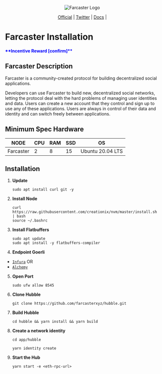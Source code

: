 <p align="center">
  <img src="https://pbs.twimg.com/profile_images/1546487688601096192/QoG0ZVgH_400x400.jpg" alt="Farcaster Logo">
</p>

<p align="center">
  <a href="https://www.farcaster.xyz/">Official</a> |
  <a href="https://twitter.com/farcaster_xyz">Twitter</a> |
  <a href="https://github.com/farcasterxyz/protocol">Docs</a> |
</p>

<p align="center">
  <h1>Farcaster Installation</h1>
</p>

<p align="center">
  <h4><span style="color: blue;">**Incentive Reward [confirm]**</span></h4>
</p>

## Farcaster Description
Farcaster is a community-created protocol for building decentralized social applications.

Developers can use Farcaster to build new, decentralized social networks, letting the protocol deal with the hard problems of managing user identities and data. Users can create a new account that they control and sign up to use any of these applications. Users are always in control of their data and identity and can switch freely between applications.

## Minimum Spec Hardware
NODE  | CPU     | RAM      | SSD     | OS     |
| ------------- | ------------- | ------------- | -------- | -------- |
| Farcaster | 2          | 8         | 15  | Ubuntu 20.04 LTS  |

## Installation

1. **Update**
	```
	sudo apt install curl git -y
	```
2. **Install Node**
	```
	curl https://raw.githubusercontent.com/creationix/nvm/master/install.sh | bash 
    source ~/.bashrc
	```
3. **Install Flatbuffers**
	```
	sudo apt update
	sudo apt install -y flatbuffers-compiler
	```
4. **Endpoint Goerli**
- <a href="https://www.infura.io/">`Infura`</a>
   OR
- <a href="https://www.alchemy.com/">`Alchemy`</a>

5. **Open Port**
	```
	sudo ufw allow 8545
	```
6. **Clone Hubble**
	```
	git clone https://github.com/farcasterxyz/hubble.git
	```
7. **Build Hubble**
	```
	cd hubble && yarn install && yarn build
	```	
8. **Create a network identity**
	```
	cd app/hubble 
	```	
	```
	yarn identity create
	```	
9. **Start the Hub**
	```
	yarn start -e <eth-rpc-url> 
	```
